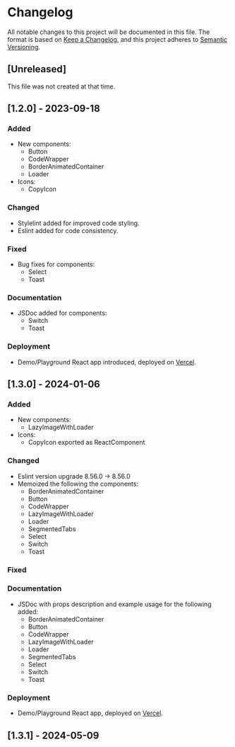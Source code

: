 # Changelog

All notable changes to this project will be documented in this file. The format is based on
[Keep a Changelog](https://keepachangelog.com/en/1.0.0/), and this project adheres to
[Semantic Versioning](https://semver.org/spec/v2.0.0.html).

## [Unreleased]

This file was not created at that time.

## [1.2.0] - 2023-09-18

### Added

-   New components:
    -   Button
    -   CodeWrapper
    -   BorderAnimatedContainer
    -   Loader
-   Icons:
    -   CopyIcon

### Changed

-   Stylelint added for improved code styling.
-   Eslint added for code consistency.

### Fixed

-   Bug fixes for components:
    -   Select
    -   Toast

### Documentation

-   JSDoc added for components:
    -   Switch
    -   Toast

### Deployment

-   Demo/Playground React app introduced, deployed on [Vercel](https://smart-components-dinkar.vercel.app/).

## [1.3.0] - 2024-01-06

### Added

-   New components:
    -   LazyImageWithLoader
-   Icons:
    -   CopyIcon exported as ReactComponent


### Changed

-   Eslint version upgrade 8.56.0 -> 8.56.0
-   Memoized the following the components:
    -   BorderAnimatedContainer
    -   Button
    -   CodeWrapper
    -   LazyImageWithLoader
    -   Loader
    -   SegmentedTabs
    -   Select
    -   Switch
    -   Toast

### Fixed

### Documentation

-   JSDoc with props description and example usage for the following added:
    -   BorderAnimatedContainer
    -   Button
    -   CodeWrapper
    -   LazyImageWithLoader
    -   Loader
    -   SegmentedTabs
    -   Select
    -   Switch
    -   Toast

### Deployment

-   Demo/Playground React app, deployed on [Vercel](https://devdinkar-codebook.vercel.app/).

## [1.3.1] - 2024-05-09
